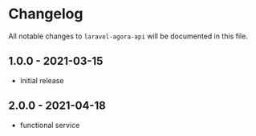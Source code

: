 # Changelog

All notable changes to `laravel-agora-api` will be documented in this file.

## 1.0.0 - 2021-03-15

- initial release

## 2.0.0 - 2021-04-18

- functional service

